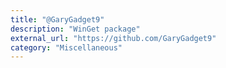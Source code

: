 ```yaml
---
title: "@GaryGadget9"
description: "WinGet package"
external_url: "https://github.com/GaryGadget9"
category: "Miscellaneous"
---
```

